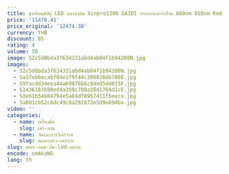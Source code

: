 ```yaml
---
title: ขายร้อนชิปคู่ LED แผงบําบัด kinpro1200 SAIDI บรรเทาอาการปวด 660nm 850nm Red Light Therapy
price: '11476.41'
price_original: '12474.38'
currency: THB
discount: 8%
rating: 4
volume: 50
image: S2c5d8bda3f634331abd4ab04f1b94208N.jpg
images:
  - S2c5d8bda3f634331abd4ab04f1b94208N.jpg
  - Sa37eb6ecabf04e1f9f44c390836db788E.jpg
  - S9facdd34eea44a69976b6c84ed5d4015F.jpg
  - S1436183b90ed4a359c780a38d1769d1cE.jpg
  - Sde61b54b84794e5a84df8957411fbeecx.jpg
  - Sa001cb52c6dc49c8a292872e5d9e694bv.jpg
video: ''
categories:
  - name: เครื่องมือ
    slug: เคร-องม
  - name: วัดและการวิเคราะห์
    slug: ดและการว-เคราะห
slug: ขายร-อนช-ปค-led-แผงบ
encode: omAkaNG
lang: th
---
```

  